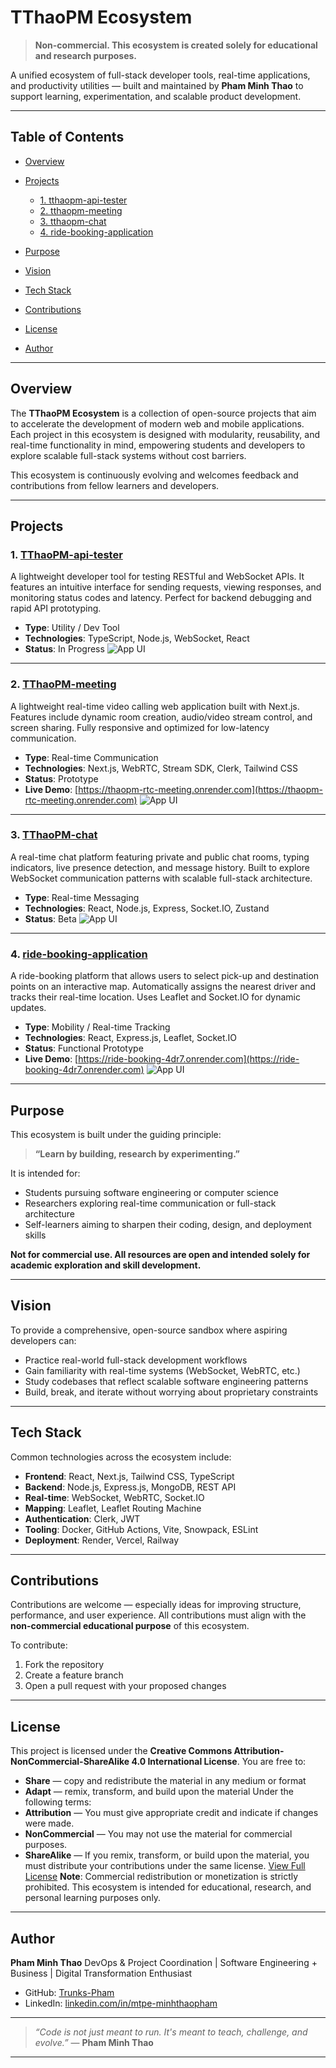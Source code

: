 # TThaoPM Ecosystem

> **Non-commercial. This ecosystem is created solely for educational and research purposes.**

A unified ecosystem of full-stack developer tools, real-time applications, and productivity utilities — built and maintained by **Pham Minh Thao** to support learning, experimentation, and scalable product development.

---

## Table of Contents

* [Overview](#overview)
* [Projects](#projects)

  * [1. tthaopm-api-tester](#1-tthaopm-api-tester)
  * [2. tthaopm-meeting](#2-tthaopm-meeting)
  * [3. tthaopm-chat](#3-tthaopm-chat)
  * [4. ride-booking-application](#4-ride-booking-application)
* [Purpose](#purpose)
* [Vision](#vision)
* [Tech Stack](#tech-stack)
* [Contributions](#contributions)
* [License](#license)
* [Author](#author)

---

## Overview

The **TThaoPM Ecosystem** is a collection of open-source projects that aim to accelerate the development of modern web and mobile applications. Each project in this ecosystem is designed with modularity, reusability, and real-time functionality in mind, empowering students and developers to explore scalable full-stack systems without cost barriers.

This ecosystem is continuously evolving and welcomes feedback and contributions from fellow learners and developers.

---

## Projects

### 1. [TThaoPM-api-tester](https://github.com/Trunks-Pham/tthaopm-api-tester)

A lightweight developer tool for testing RESTful and WebSocket APIs. It features an intuitive interface for sending requests, viewing responses, and monitoring status codes and latency. Perfect for backend debugging and rapid API prototyping.

* **Type**: Utility / Dev Tool
* **Technologies**: TypeScript, Node.js, WebSocket, React
* **Status**: In Progress
![App UI](/thumb/TThaopmAPI.png)

---

### 2. [TThaoPM-meeting](https://github.com/Trunks-Pham/tthaopm-meeting)

A lightweight real-time video calling web application built with Next.js. Features include dynamic room creation, audio/video stream control, and screen sharing. Fully responsive and optimized for low-latency communication.

* **Type**: Real-time Communication
* **Technologies**: Next.js, WebRTC, Stream SDK, Clerk, Tailwind CSS
* **Status**: Prototype
* **Live Demo**: [https://thaopm-rtc-meeting.onrender.com](https://thaopm-rtc-meeting.onrender.com)
![App UI](/thumb/TThaoPMVideoCallingAppNextJS.png)

---

### 3. [TThaoPM-chat](https://github.com/Trunks-Pham/tthaopm-chat)

A real-time chat platform featuring private and public chat rooms, typing indicators, live presence detection, and message history. Built to explore WebSocket communication patterns with scalable full-stack architecture.

* **Type**: Real-time Messaging
* **Technologies**: React, Node.js, Express, Socket.IO, Zustand
* **Status**: Beta
![App UI](/thumb/TThaoPMChatChit.png)

---

### 4. [ride-booking-application](https://github.com/Trunks-Pham/ride-booking-application)

A ride-booking platform that allows users to select pick-up and destination points on an interactive map. Automatically assigns the nearest driver and tracks their real-time location. Uses Leaflet and Socket.IO for dynamic updates.

* **Type**: Mobility / Real-time Tracking
* **Technologies**: React, Express.js, Leaflet, Socket.IO
* **Status**: Functional Prototype
* **Live Demo**: [https://ride-booking-4dr7.onrender.com](https://ride-booking-4dr7.onrender.com)
![App UI](/thumb/TThaoPMCarBooking.png)

---

## Purpose

This ecosystem is built under the guiding principle:

> **“Learn by building, research by experimenting.”**

It is intended for:

* Students pursuing software engineering or computer science
* Researchers exploring real-time communication or full-stack architecture
* Self-learners aiming to sharpen their coding, design, and deployment skills

**Not for commercial use. All resources are open and intended solely for academic exploration and skill development.**

---

## Vision

To provide a comprehensive, open-source sandbox where aspiring developers can:

* Practice real-world full-stack development workflows
* Gain familiarity with real-time systems (WebSocket, WebRTC, etc.)
* Study codebases that reflect scalable software engineering patterns
* Build, break, and iterate without worrying about proprietary constraints

---

## Tech Stack

Common technologies across the ecosystem include:

* **Frontend**: React, Next.js, Tailwind CSS, TypeScript
* **Backend**: Node.js, Express.js, MongoDB, REST API
* **Real-time**: WebSocket, WebRTC, Socket.IO
* **Mapping**: Leaflet, Leaflet Routing Machine
* **Authentication**: Clerk, JWT
* **Tooling**: Docker, GitHub Actions, Vite, Snowpack, ESLint
* **Deployment**: Render, Vercel, Railway

---

## Contributions

Contributions are welcome — especially ideas for improving structure, performance, and user experience. All contributions must align with the **non-commercial educational purpose** of this ecosystem.

To contribute:

1. Fork the repository
2. Create a feature branch
3. Open a pull request with your proposed changes

---

## License

This project is licensed under the **Creative Commons Attribution-NonCommercial-ShareAlike 4.0 International License**.
You are free to:
- **Share** — copy and redistribute the material in any medium or format  
- **Adapt** — remix, transform, and build upon the material
Under the following terms:
- **Attribution** — You must give appropriate credit and indicate if changes were made.  
- **NonCommercial** — You may not use the material for commercial purposes.  
- **ShareAlike** — If you remix, transform, or build upon the material, you must distribute your contributions under the same license.
[View Full License](https://creativecommons.org/licenses/by-nc-sa/4.0/)
**Note**: Commercial redistribution or monetization is strictly prohibited. This ecosystem is intended for educational, research, and personal learning purposes only.

---

## Author

**Pham Minh Thao**
DevOps & Project Coordination | Software Engineering + Business | Digital Transformation Enthusiast

* GitHub: [Trunks-Pham](https://github.com/Trunks-Pham)
* LinkedIn: [linkedin.com/in/mtpe-minhthaopham](https://www.linkedin.com/in/mtpe-minhthaopham)

---

> *“Code is not just meant to run. It's meant to teach, challenge, and evolve.”*
> — **Pham Minh Thao**

---
